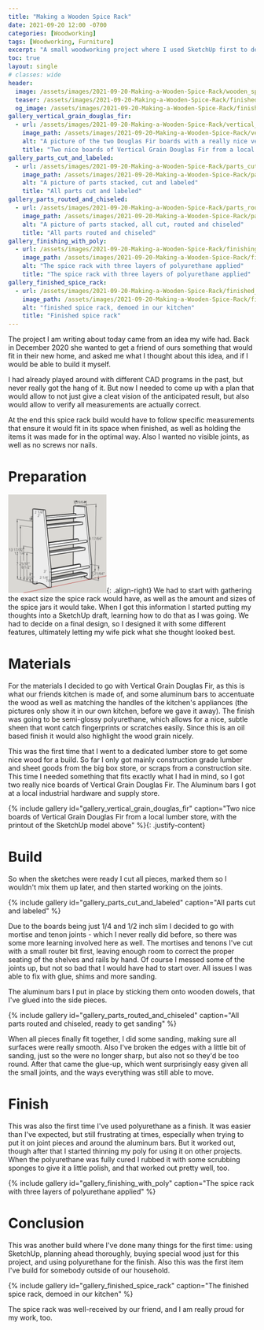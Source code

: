 ```yaml
---
title: "Making a Wooden Spice Rack"
date: 2021-09-20 12:00 -0700
categories: [Woodworking]
tags: [Woodworking, Furniture]
excerpt: "A small woodworking project where I used SketchUp first to determine what to build and how."
toc: true
layout: single
# classes: wide
header:
  image: /assets/images/2021-09-20-Making-a-Wooden-Spice-Rack/wooden_spice_rack_header.jpg
  teaser: /assets/images/2021-09-20-Making-a-Wooden-Spice-Rack/finished_spice_rack-350.jpg
  og_image: /assets/images/2021-09-20-Making-a-Wooden-Spice-Rack/finished_spice_rack-350.jpg
gallery_vertical_grain_douglas_fir:
  - url: /assets/images/2021-09-20-Making-a-Wooden-Spice-Rack/vertical_grain_douglas_fir.jpg
    image_path: /assets/images/2021-09-20-Making-a-Wooden-Spice-Rack/vertical_grain_douglas_fir-350.jpg
    alt: "A picture of the two Douglas Fir boards with a really nice vertical grain pattern, and also showing a printout of the SketchUp model"
    title: "Two nice boards of Vertical Grain Douglas Fir from a local lumber store, with the printout of the SketchUp model above"
gallery_parts_cut_and_labeled:
  - url: /assets/images/2021-09-20-Making-a-Wooden-Spice-Rack/parts_cut_and_labeled.jpg
    image_path: /assets/images/2021-09-20-Making-a-Wooden-Spice-Rack/parts_cut_and_labeled-1000.jpg
    alt: "A picture of parts stacked, cut and labeled"
    title: "All parts cut and labeled"
gallery_parts_routed_and_chiseled:
  - url: /assets/images/2021-09-20-Making-a-Wooden-Spice-Rack/parts_routed_and_chiseled.jpg
    image_path: /assets/images/2021-09-20-Making-a-Wooden-Spice-Rack/parts_routed_and_chiseled-1000.jpg
    alt: "A picture of parts stacked, all cut, routed and chiseled"
    title: "All parts routed and chiseled"
gallery_finishing_with_poly:
  - url: /assets/images/2021-09-20-Making-a-Wooden-Spice-Rack/finishing_with_poly.jpg
    image_path: /assets/images/2021-09-20-Making-a-Wooden-Spice-Rack/finishing_with_poly-1000.jpg
    alt: "The spice rack with three layers of polyurethane applied"
    title: "The spice rack with three layers of polyurethane applied"
gallery_finished_spice_rack:
  - url: /assets/images/2021-09-20-Making-a-Wooden-Spice-Rack/finished_spice_rack.jpg
    image_path: /assets/images/2021-09-20-Making-a-Wooden-Spice-Rack/finished_spice_rack-1000.jpg
    alt: "finished spice rack, demoed in our kitchen"
    title: "Finished spice rack"
---
```

The project I am writing about today came from an idea my wife had. Back in December 2020 she wanted to get a friend of ours something that would fit in their new home, and asked me what I thought about this idea, and if I would be able to build it myself.  

I had already played around with different CAD programs in the past, but never really got the hang of it. But now I needed to come up with a plan that would allow to not just give a cleat vision of the anticipated result, but also would allow to verify all measurements are actually correct. 

At the end this spice rack build would have to follow specific measurements that ensure it would fit in its space when finished, as well as holding the items it was made for in the optimal way. Also I wanted no visible joints, as well as no screws nor nails.

# Preparation

[![Screenshot of the SketchUp model](/assets/images/2021-09-20-Making-a-Wooden-Spice-Rack/sketch-200.png)](/assets/images/2021-09-20-Making-a-Wooden-Spice-Rack/sketch.png){: .align-right}
We had to start with gathering the exact size the spice rack would have, as well as the amount and sizes of the spice jars it would take. When I got this information I started putting my thoughts into a SketchUp draft, learning how to do that as I was going. We had to decide on a final design, so I designed it with some different features, ultimately letting my wife pick what she thought looked best. 

# Materials

For the materials I decided to go with Vertical Grain Douglas Fir, as this is what our friends kitchen is made of, and some aluminum bars to accentuate the wood as well as matching the handles of the kitchen's appliances (the pictures only show it in our own kitchen, before we gave it away). 
The finish was going to be semi-glossy polyurethane, which allows for a nice, subtle sheen that wont catch fingerprints or scratches easily. Since this is an oil based finish it would also highlight the wood grain nicely.

This was the first time that I went to a dedicated lumber store to get some nice wood for a build. So far I only got mainly construction grade lumber and sheet goods from the big box store, or scraps from a construction site. This time I needed something that fits exactly what I had in mind, so I got two really nice boards of Vertical Grain Douglas Fir. The Aluminum bars I got at a local industrial hardware and supply store.

{% include gallery id="gallery_vertical_grain_douglas_fir" caption="Two nice boards of Vertical Grain Douglas Fir from a local lumber store, with the printout of the SketchUp model above" %}{: .justify-content}

# Build

So when the sketches were ready I cut all pieces, marked them so I wouldn't mix them up later, and then started working on the joints. 

{% include gallery id="gallery_parts_cut_and_labeled" caption="All parts cut and labeled" %}

Due to the boards being just 1/4 and 1/2 inch slim I decided to go with mortise and tenon joints - which I never really did before, so there was some more learning involved here as well. The mortises and tenons I've cut with a small router bit first, leaving enough room to correct the proper seating of the shelves and rails by hand. Of course I messed some of the joints up, but not so bad that I would have had to start over. All issues I was able to fix with glue, shims and more sanding.

The aluminum bars I put in place by sticking them onto wooden dowels, that I've glued into the side pieces.

{% include gallery id="gallery_parts_routed_and_chiseled" caption="All parts routed and chiseled, ready to get sanding" %}

When all pieces finally fit together, I did some sanding, making sure all surfaces were really smooth. Also I've broken the edges with a little bit of sanding, just so the were no longer sharp, but also not so they'd be too round. After that came the glue-up, which went surprisingly easy given all the small joints, and the ways everything was still able to move.

# Finish

This was also the first time I've used polyurethane as a finish. It was easier than I've expected, but still frustrating at times, especially when trying to put it on joint pieces and around the aluminum bars. But it worked out, though after that I started thinning my poly for using it on other projects. When the polyurethane was fully cured I rubbed it with some scrubbing sponges to give it a little polish, and that worked out pretty well, too.

{% include gallery id="gallery_finishing_with_poly" caption="The spice rack with three layers of polyurethane applied" %}

# Conclusion

This was another build where I've done many things for the first time: using SketchUp, planning ahead thoroughly, buying special wood just for this project, and using polyurethane for the finish. Also this was the first item I've build for somebody outside of our household.

{% include gallery id="gallery_finished_spice_rack" caption="The finished spice rack, demoed in our kitchen" %}

The spice rack was well-received by our friend, and I am really proud for my work, too.